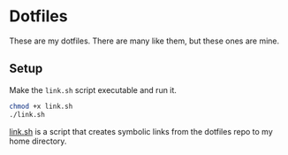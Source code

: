 # Dotfiles

These are my dotfiles. There are many like them, but these ones are
mine.

## Setup

Make the `link.sh` script executable and run it.

```bash
chmod +x link.sh
./link.sh
```

[link.sh](./link.sh) is a script that creates symbolic links from the
dotfiles repo to my home directory.
